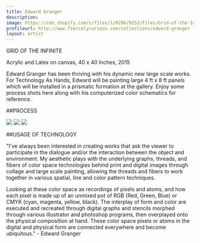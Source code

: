 ```yaml
---
title: Edward Granger
description: 
image: https://cdn.shopify.com/s/files/1/0296/9253/files/Grid-of-the-Infinite_1024x1024.jpg?8318348542391409460
profileurl: http://www.fiercelycurious.com/collections/edward-granger
layout: artist
---
```

GRID OF THE INFINITE

Acrylic and Latex on canvas, 40 x 40 Inches, 2015 


Edward Granger has been thriving with his dynamic new large scale works. For Technology As Hands, Edward will be painting large 4 ft x 8 ft panels which will be installed in a prismatic formation at the gallery. Enjoy some process shots here along with his computerized color schematics for reference. 

##PROCESS

![](https://cdn.shopify.com/s/files/1/0296/9253/files/EDWARD-GRANGER-PROCESS-4.jpg?16365197519431348185)
![](https://cdn.shopify.com/s/files/1/0296/9253/files/EDWARD-GRANGER-PROCESS-5.jpg?16365197519431348185)
![](https://cdn.shopify.com/s/files/1/0296/9253/files/EDWARD-GRANGER-PROCESS-6.jpg?16365197519431348185)

##USAGE OF TECHNOLOGY

"I've always been interested in creating works that ask the viewer to participate in the dialogue and/or the interaction between the object and environment. My aesthetic plays with the underlying graphs, threads, and fibers of color space technologies behind print and digital images through collage and large scale painting, allowing the threads and fibers to work together in various spatial, line and color pattern techniques.

Looking at these color space as recordings of pixels and atoms, and how each pixel is made up of an unmixed pot of RGB (Red, Green, Blue) or CMYK (cyan, magenta, yellow, black). The interplay of form and color are executed and recreated through digital graphs and stencils morphed through various illustrator and photoshop programs, then overplayed onto the physical composition at hand. These color space pixels or atoms in the digital and physical form are connected everywhere and become ubiquitous." - Edward Granger
